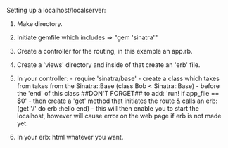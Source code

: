 Setting up a localhost/localserver:

1. Make directory.

2. Initiate gemfile which includes => "gem 'sinatra'"

3. Create a controller for the routing, in this example an app.rb.

4. Create a 'views' directory and inside of that create an 'erb' file.

5. In your controller:
                      - require 'sinatra/base'
                      - create a class which takes from takes from the Sinatra::Base
                          (class Bob < Sinatra::Base)
                      - before the 'end' of this class ##DON'T FORGET## to add:
                          'run! if app_file == $0'
                      - then create a 'get' method that initiates the route & calls an erb:
                          (get '/' do
                            erb :hello
                          end)
                      - this will then enable you to start the localhost, however will
                        cause error on the web page if erb is not made yet.

6. In your erb: html whatever you want.
